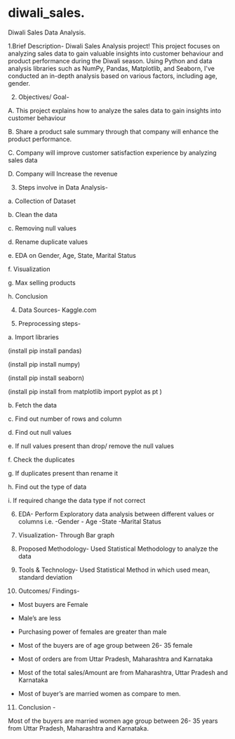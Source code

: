 # diwali_sales.

Diwali Sales Data Analysis.

1.Brief Description- 
Diwali Sales Analysis project! This project focuses on analyzing sales data to gain valuable insights into customer behaviour and product performance during the Diwali season. Using Python and data analysis libraries such as NumPy, Pandas, Matplotlib, and Seaborn, I've conducted an in-depth analysis based on various factors, including age, gender.

2. Objectives/ Goal-
   
A. This project explains how to analyze the sales data to gain insights into customer behaviour 

B. Share a product sale summary through that company will enhance the product performance.

C. Company will improve customer satisfaction experience by analyzing sales data 

D. Company will Increase the revenue


3.	Steps involve in Data Analysis-
   
a.	Collection of Dataset 

b.	Clean the data

c.	Removing null values

d.	Rename duplicate values

e.	EDA on Gender, Age, State, Marital Status

f.	Visualization

g.	Max selling products

h.	Conclusion


4.	Data Sources- Kaggle.com
   

5.	Preprocessing steps-
   
a.	Import libraries

(install pip install pandas)

(install pip install numpy)

(install pip install seaborn)

(install pip install from matplotlib import pyplot as pt ) 

b.	Fetch the data

c.	Find out number of rows and column

d.	Find out null values

e.	If null values present than drop/ remove the null values

f.	Check the duplicates

g.	If duplicates present than rename it

h.	Find out the type of data

i.	If required change the data type if not correct

6.	EDA- 
        Perform Exploratory data analysis between different values or columns i.e.
  	     -Gender
  	    - Age
        -State
       -Marital Status

7.	Visualization-
   Through Bar graph 

8.	Proposed Methodology- Used Statistical Methodology to analyze the data
    

9.	Tools & Technology- Used Statistical Method in which used mean, standard deviation
    

10.	Outcomes/ Findings- 

-	Most buyers are Female
  
-	Male’s are less
  
-	Purchasing power of females are greater than male
  
-	Most of the buyers are of age group between 26- 35  female
  
-	Most of orders are from Uttar Pradesh, Maharashtra and Karnataka
  
-	Most of the total sales/Amount are from Maharashtra, Uttar Pradesh and Karnataka
  
-	Most of buyer’s are married women as compare to men.

11.	Conclusion -
    
Most of the buyers are married women age group between 26- 35 years from Uttar Pradesh, Maharashtra and Karnataka. 
